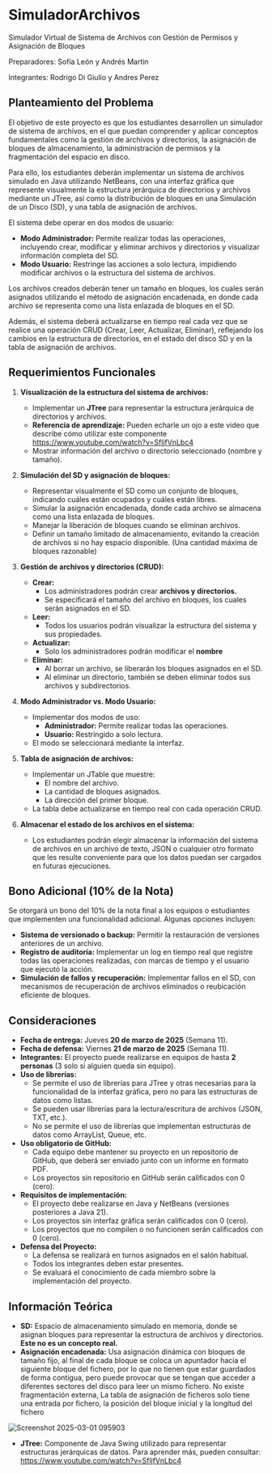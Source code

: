 # SimuladorArchivos
Simulador Virtual de Sistema de Archivos con Gestión de Permisos y Asignación de Bloques

Preparadores: Sofía León y Andrés Martin

Integrantes: Rodrigo Di Giulio y Andres Perez

## Planteamiento del Problema
El objetivo de este proyecto es que los estudiantes desarrollen un simulador de sistema de archivos, en el que puedan comprender y aplicar conceptos fundamentales como la gestión de archivos y directorios, la asignación de bloques de almacenamiento, la administración de permisos y la fragmentación del espacio en disco.

Para ello, los estudiantes deberán implementar un sistema de archivos simulado en Java utilizando NetBeans, con una interfaz gráfica que represente visualmente la estructura jerárquica de directorios y archivos mediante un JTree, así como la distribución de bloques en una Simulación de un Disco (SD), y una tabla de asignación de archivos.

El sistema debe operar en dos modos de usuario:
* **Modo Administrador:** Permite realizar todas las operaciones, incluyendo crear, modificar y eliminar archivos y directorios y visualizar información completa del SD.
* **Modo Usuario:** Restringe las acciones a solo lectura, impidiendo modificar archivos o la estructura del sistema de archivos.

Los archivos creados deberán tener un tamaño en bloques, los cuales serán asignados utilizando el método de asignación encadenada, en donde cada archivo se representa como una lista enlazada de bloques en el SD.

Además, el sistema deberá actualizarse en tiempo real cada vez que se realice una operación CRUD (Crear, Leer, Actualizar, Eliminar), reflejando los cambios en la estructura de directorios, en el estado del disco SD y en la tabla de asignación de archivos.

## Requerimientos Funcionales
1) **Visualización de la estructura del sistema de archivos:**
   * Implementar un **JTree** para representar la estructura jerárquica de directorios y archivos. 
   * **Referencia de aprendizaje:** Pueden echarle un ojo a este video que describe cómo utilizar este componente https://www.youtube.com/watch?v=SfljfVnLbc4 
   * Mostrar información del archivo o directorio seleccionado (nombre y tamaño).
  
2) **Simulación del SD y asignación de bloques:**
   * Representar visualmente el SD como un conjunto de bloques, indicando cuáles están ocupados y cuáles están libres.
   * Simular la asignación encadenada, donde cada archivo se almacena como una lista enlazada de bloques.
   * Manejar la liberación de bloques cuando se eliminan archivos.
   * Definir un tamaño limitado de almacenamiento, evitando la creación de archivos si no hay espacio disponible. (Una cantidad máxima de bloques razonable)

3) **Gestión de archivos y directorios (CRUD):**
   * **Crear:**
     * Los administradores podrán crear **archivos y directorios.**
     * Se especificará el tamaño del archivo en bloques, los cuales serán asignados en el SD.
   * **Leer:**
     * Todos los usuarios podrán visualizar la estructura del sistema y sus propiedades.
   * **Actualizar:**
     * Solo los administradores podrán modificar el **nombre**
   * **Eliminar:**
     * Al borrar un archivo, se liberarán los bloques asignados en el SD.
     * Al eliminar un directorio, también se deben eliminar todos sus archivos y subdirectorios.

4) **Modo Administrador vs. Modo Usuario:**
   * Implementar dos modos de uso:
     * **Administrador:** Permite realizar todas las operaciones.
     * **Usuario:** Restringido a solo lectura.
   * El modo se seleccionará mediante la interfaz.

5) **Tabla de asignación de archivos:**
   * Implementar un JTable que muestre:
     * El nombre del archivo.
     * La cantidad de bloques asignados.
     * La dirección del primer bloque.
   * La tabla debe actualizarse en tiempo real con cada operación CRUD.

6) **Almacenar el estado de los archivos en el sistema:**
   * Los estudiantes podrán elegir almacenar la información del sistema de archivos en un archivo de texto, JSON o cualquier otro formato que les resulte conveniente para que los datos puedan ser cargados en futuras ejecuciones.

## Bono Adicional (10% de la Nota)
Se otorgará un bono del 10% de la nota final a los equipos o estudiantes que implementen una funcionalidad adicional. Algunas opciones incluyen:
* **Sistema de versionado o backup:** Permitir la restauración de versiones anteriores de un archivo.
* **Registro de auditoría:** Implementar un log en tiempo real que registre todas las operaciones realizadas, con marcas de tiempo y el usuario que ejecutó la acción.
* **Simulación de fallos y recuperación:** Implementar fallos en el SD, con mecanismos de recuperación de archivos eliminados o reubicación eficiente de bloques.

## Consideraciones
* **Fecha de entrega:** Jueves **20 de marzo de 2025** (Semana 11).
* **Fecha de defensa:** Viernes **21 de marzo de 2025** (Semana 11).
* **Integrantes:** El proyecto puede realizarse en equipos de hasta **2 personas** (3 solo si alguien queda sin equipo).
* **Uso de librerías:**
  * Se permite el uso de librerías para JTree y otras necesarias para la funcionalidad de la interfaz gráfica, pero no para las estructuras de datos como listas. 
  * Se pueden usar librerías para la lectura/escritura de archivos (JSON, TXT, etc.).
  * No se permite el uso de librerías que implementan estructuras de datos como ArrayList, Queue, etc.
* **Uso obligatorio de GitHub:**
  * Cada equipo debe mantener su proyecto en un repositorio de GitHub, que deberá ser enviado junto con un informe en formato PDF.
  * Los proyectos sin repositorio en GitHub serán calificados con 0 (cero).
* **Requisitos de implementación:**
  * El proyecto debe realizarse en Java y NetBeans (versiones posteriores a Java 21).
  * Los proyectos sin interfaz gráfica serán calificados con 0 (cero).
  * Los proyectos que no compilen o no funcionen serán calificados con 0 (cero).
* **Defensa del Proyecto:**
  * La defensa se realizará en turnos asignados en el salón habitual.
  * Todos los integrantes deben estar presentes.
  * Se evaluará el conocimiento de cada miembro sobre la implementación del proyecto.

## Información Teórica
* **SD:** Espacio de almacenamiento simulado en memoria, donde se asignan bloques para representar la estructura de archivos y directorios. **Este no es un concepto real.**
* **Asignación encadenada:** Usa asignación dinámica con bloques de tamaño fijo, al final de cada bloque se coloca un apuntador hacia el siguiente bloque del fichero, por lo que no tienen que estar guardados de forma contigua, pero puede provocar que se tengan que acceder a diferentes sectores del disco para leer un mismo fichero. No existe fragmentación externa, La tabla de asignación de ficheros solo tiene una entrada por fichero, la posición del bloque inicial y la longitud del fichero

![Screenshot 2025-03-01 095903](https://github.com/user-attachments/assets/9359cec9-77f1-456b-a239-4dbf93ce235f)

* **JTree:** Componente de Java Swing utilizado para representar estructuras jerárquicas de datos. Para aprender más, pueden consultar: https://www.youtube.com/watch?v=SfljfVnLbc4 
